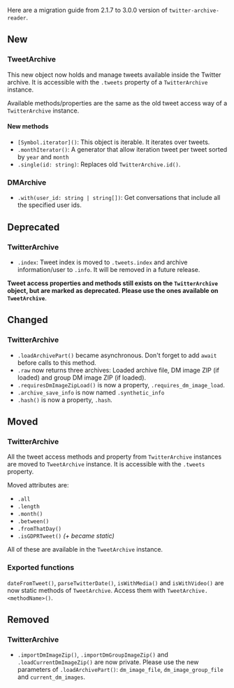Here are a migration guide from 2.1.7 to 3.0.0 version of `twitter-archive-reader`.

## New
### TweetArchive
This new object now holds and manage tweets available inside the Twitter archive.
It is accessible with the `.tweets` property of a `TwitterArchive` instance.

Available methods/properties are the same as the old tweet access way of a `TwitterArchive` instance.

#### New methods
- `[Symbol.iterator]()`: This object is iterable. It iterates over tweets.
- `.monthIterator()`: A generator that allow iteration tweet per tweet sorted by `year` and `month`
- `.single(id: string)`: Replaces old `TwitterArchive.id()`.

### DMArchive
- `.with(user_id: string | string[])`: Get conversations that include all the specified user ids.


## Deprecated
### TwitterArchive
- `.index`: Tweet index is moved to `.tweets.index` and archive information/user to `.info`. It will be removed in a future release.

**Tweet access properties and methods still exists on the `TwitterArchive` object, but are marked as deprecated. Please use the ones available on `TweetArchive`**.


## Changed
### TwitterArchive
- `.loadArchivePart()` became asynchronous. Don't forget to add `await` before calls to this method.
- `.raw` now returns three archives: Loaded archive file, DM image ZIP (if loaded) and group DM image ZIP (if loaded).
- `.requiresDmImageZipLoad()` is now a property, `.requires_dm_image_load`.
- `.archive_save_info` is now named `.synthetic_info`
- `.hash()` is now a property, `.hash`.


## Moved
### TwitterArchive
All the tweet access methods and property from `TwitterArchive` instances are moved to `TweetArchive` instance.
It is accessible with the `.tweets` property.

Moved attributes are:
- `.all`
- `.length`
- `.month()`
- `.between()`
- `.fromThatDay()`
- `.isGDPRTweet()` *(+ became static)*

All of these are available in the `TweetArchive` instance.

### Exported functions
`dateFromTweet()`, `parseTwitterDate()`, `isWithMedia()` and `isWithVideo()` are now static methods of `TweetArchive`. Access them with `TweetArchive.<methodName>()`.


## Removed
### TwitterArchive
- `.importDmImageZip()`, `.importDmGroupImageZip()` and `.loadCurrentDmImageZip()` are now private. Please use the new parameters of `.loadArchivePart()`: `dm_image_file`, `dm_image_group_file` and `current_dm_images`.
